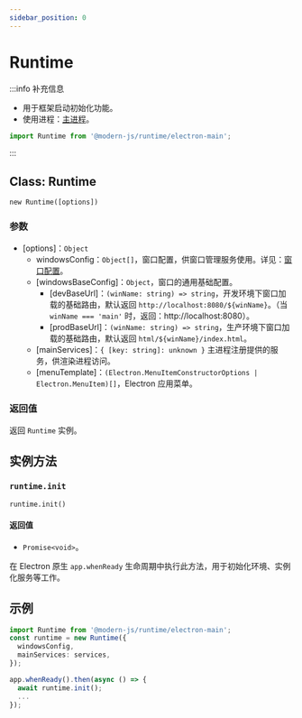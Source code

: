 ```yaml
---
sidebar_position: 0
---
```


# Runtime

:::info 补充信息
* 用于框架启动初始化功能。
* 使用进程：[主进程](/docs/guides/features/electron/basic#主进程)。

```ts
import Runtime from '@modern-js/runtime/electron-main';
```
:::
## Class: Runtime

`new Runtime([options])`

### 参数
- [options]：`Object`
  - windowsConfig：`Object[]`，窗口配置，供窗口管理服务使用。详见：[窗口配置](/docs/apis/runtime/electron/main-process/window-config)。
  - [windowsBaseConfig]：`Object`，窗口的通用基础配置。
    - [devBaseUrl]：`(winName: string) => string`，开发环境下窗口加载的基础路由，默认返回 `http://localhost:8080/${winName}`。（当 `winName === 'main'` 时，返回：http://localhost:8080）。
    - [prodBaseUrl]：`(winName: string) => string`，生产环境下窗口加载的基础路由，默认返回 `html/${winName}/index.html`。
  - [mainServices]：`{ [key: string]: unknown }` 主进程注册提供的服务，供渲染进程访问。
  - [menuTemplate]：`(Electron.MenuItemConstructorOptions | Electron.MenuItem)[]`，Electron 应用菜单。
### 返回值
返回 `Runtime` 实例。

## 实例方法

### `runtime.init`

`runtime.init()`

#### 返回值
- `Promise<void>`。

在 Electron 原生 `app.whenReady` 生命周期中执行此方法，用于初始化环境、实例化服务等工作。


## 示例

```ts title="electron/main.ts"
import Runtime from '@modern-js/runtime/electron-main';
const runtime = new Runtime({
  windowsConfig,
  mainServices: services,
});

app.whenReady().then(async () => {
  await runtime.init();
  ...
});
```

